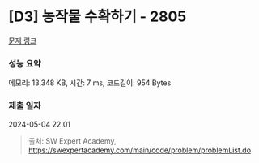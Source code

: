 # [D3] 농작물 수확하기 - 2805 

[문제 링크](https://swexpertacademy.com/main/code/problem/problemDetail.do?contestProbId=AV7GLXqKAWYDFAXB) 

### 성능 요약

메모리: 13,348 KB, 시간: 7 ms, 코드길이: 954 Bytes

### 제출 일자

2024-05-04 22:01



> 출처: SW Expert Academy, https://swexpertacademy.com/main/code/problem/problemList.do